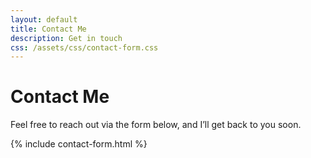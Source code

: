 ```yaml
---
layout: default
title: Contact Me
description: Get in touch
css: /assets/css/contact-form.css
---
```


# Contact Me

Feel free to reach out via the form below, and I’ll get back to you soon.

{% include contact-form.html %}
